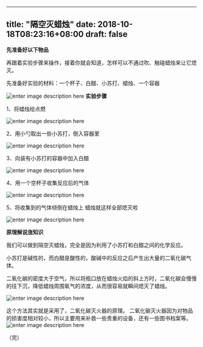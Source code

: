 
--- 
title: "隔空灭蜡烛" 
date: 2018-10-18T08:23:16+08:00 
draft: false 
--- 

**先准备好以下物品**  

再跟着实验步骤来操作，接着你就会知道，怎样可以不通过吹、触碰蜡烛来让它熄灭。

先准备好实验的材料：一个杯子、白醋、小苏打、蜡烛、一个容器

![enter image description here](http://cdn.buchadian.cn/app/images/1545807753493.jpg)
**实验步骤**

1、将蜡烛给点燃

![enter image description here](http://cdn.buchadian.cn/app/images/1545807774573.jpg)

2、用小勺取出一些小苏打，倒入容器里

![enter image description here](http://cdn.buchadian.cn/app/images/1545807794808.jpg)

3、向装有小苏打的容器中加入白醋

![enter image description here](http://cdn.buchadian.cn/app/images/1545807806556.jpg)

4、用一个空杯子收集反应后的气体

![enter image description here](http://cdn.buchadian.cn/app/images/1545807821065.jpg)

5、将收集到的气体倾倒在蜡烛上 蜡烛就这样全部熄灭啦

![enter image description here](http://cdn.buchadian.cn/app/images/1545807840749.jpg)



**原理解说涨知识**

我们可以做到隔空灭蜡烛，完全是因为利用了小苏打和白醋之间的化学反应。

小苏打是碱性的，而白醋是酸性的，酸碱中的反应之后产生出大量的二氧化碳气体。

二氧化碳的密度大于空气，所以将瓶口放在蜡烛火焰的斜上方时，二氧化碳会慢慢的往下沉，降低蜡烛周围氧气的浓度，从而很容易就瞬间熄灭了蜡烛。

![enter image description here](http://cdn.buchadian.cn/app/images/1545760923516.gif)

这个方法其实就是采用了，二氧化碳灭火器的原理。
二氧化碳灭火器因为对物品的损害度相对较小，所以主要用来补救一些贵重的设备，还有一些图书档案等。
![enter image description here](http://cdn.buchadian.cn/app/images/1545760989393.gif)



（完）
<!--stackedit_data:
eyJoaXN0b3J5IjpbMjQ4MzQyOTk5LDE2MzAyNDQzMDhdfQ==
-->